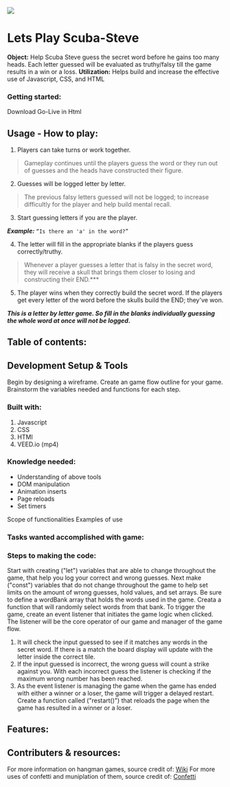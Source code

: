 <img src=“./WF1.png”>

# Lets Play Scuba-Steve
**Object:** Help Scuba Steve guess the secret word before he gains too many heads. Each letter guessed will be evaluated as truthy/falsy till the game results in a win or a loss.
**Utilization:** Helps build and increase the effective use of Javascript, CSS, and HTML

### Getting started:
Download 
Go-Live in Html
## Usage - How to play:
1. Players can take turns or work together. 

>Gameplay continues until the players guess the word or they run out of guesses and the heads have constructed their figure.

2. Guesses will be logged letter by letter.

>The previous falsy letters guessed will not be logged; to increase difficultly for the player and help build mental recall.

3. Start guessing letters if you are the player. 

***Example:*** ``` “Is there an 'a' in the word?” ```

4. The letter will fill in the  appropriate blanks if the players guess correctly/truthy. 

>Whenever a player guesses a letter that is falsy in the secret word, they will receive a skull that brings them closer to losing and constructing their END.***

5. The player wins when they correctly build the secret word. If the players get every letter of the word before the skulls build the END; they've won. 

***This is a letter by letter game. So fill in the blanks individually guessing the whole word at once will not be logged.***

## Table of contents:

## Development Setup & Tools
Begin by designing a wireframe.
Create an game flow outline for your game.
Brainstorm the variables needed and functions for each step.

### Built with:
1. Javascript
2. CSS
3. HTMl
4. VEED.io (mp4)

### Knowledge needed:
* Understanding of above tools
* DOM manipulation
* Animation inserts
* Page reloads
* Set timers

Scope of functionalities 
Examples of use

### Tasks wanted accomplished with game:

### Steps to making the code:
Start with creating ("let") variables that are able to change throughout the game, that help you log your correct and wrong guesses.
Next make ("const") variables that do not change throughout the game to help set limits on the amount of wrong guesses, hold values, and set arrays.
Be sure to define a wordBank array that holds the words used in the game.
Creata a function that will randomly select words from that bank.
To trigger the game, create an event listener that initiates the game logic when clicked.
The listener will be the core operator of our game and manager of the game flow.
1. It will check the input guessed to see if it matches any words in the secret word. If there is a match the board display will update with the letter inside the correct tile. 
2. If the input guessed is incorrect, the wrong guess will count a strike against you. With each incorrect guess the listener is checking if the maximum wrong number has been reached.
3. As the event listener is managing the game when the game has ended with either a winner or a loser, the game will trigger a delayed restart.
Create a function called ("restart()") that reloads the page when the game has resulted in a winner or a loser.

## Features:

## Contributers & resources:
For more information on hangman games, source credit of: [Wiki](https://www.wikihow.com/Play-Hangman)
For more uses of confetti and muniplation of them, source credit of: [Confetti](https://confetti.js.org/more.html)



